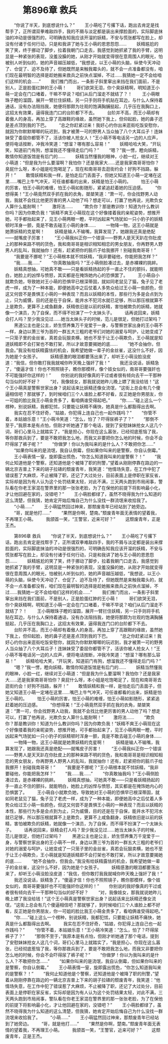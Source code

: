 # 　　第896章 救兵
　　“你说了半天，到底想说什么？”
　　王小萌吃了亏撂下话，跑出去肯定是找帮手了，正所谓双拳难敌四手，我的不屑与淡定都是装出来撑脸面的，实际脚底抹油的冲动是很强烈的，可明确告知我应该开溜的妖精，不安与慌张都写在脸上，却没有付诸于任何行动，只是和我讲了她与王小萌的恩恩怨怨……
　　妖精尴尬的笑了笑，终于挪动了脚步，拉着我朝门口走去，我感觉到她抓紧了我的手臂，这明显是一种紧张的表现，没羞没臊的她，从刚才开始就变得很在意周围人的眼光，怕被别人听到似的，她的声音越压越低，“我想说，以王小萌的头脑，纵使今天冲动了、仓促了、迫不及待了，但她既然是来触我霉头的，就不会一点准备都没有，咱们现在最明智的选择是趁她搬来救兵之前快点溜掉，不过……我猜她一定不会给咱们这样的机会……”
　　我们推门而出，一条影子斜里窜出来挡在我们面前，不是别人，正是脸蛋红肿的王小萌！
　　哥们欲哭无泪，你个臭妖精啊，明知道王小萌一定会在门口堵着，干嘛不早说？咱们从后门溜走不就结了？！
　　王小萌眼珠子瞪的溜圆，展开一臂拦住妖精，另一只手则将手机贴在耳边，与什么人保持着通话，没有办法阻挡我，她便将那颇为壮观的饱满胸脯挺起，几乎压在我胸口上，这招太有效果，逼得我连门口的台阶都下不去。
　　台阶并不高，而王小萌却有着傲人的身高，再加上穿了高跟鞋的缘故，虽然她下我上，但仰起脸，她的鼻子还是差点顶到我的下巴。
　　“总之你赶紧过来！我好心约你出来逛街吃饭安慰你，就因为你默默唧唧的玩迟到，我才被萧一可的野男人当众抽了八个大耳瓜子！连妹妹受了委屈你都管不了，活该你被人抢女人！”王小萌不等电话另一边的人应声，便将电话按断，冲我冷笑道：“想溜？哪有那么容易！”
　　妖精哈哈大笑，“开玩笑，知道前门有狗，想溜我还不懂得走后门吗？”
　　“嗯？”我一愣，瞪向妖精，敢情你知道饭馆是有后门的……
　　妖精当然懂我的眼神，小脸一红，继续对王小萌道：“但是我为什么要溜啊？我怕你？还是我家大……还是我家南哥哥怕你？臭屁什么呀，本小姐是吃饱喝足了，现在和南哥哥去逛街约会！好狗不挡路，躲开！”
　　敢情妖精和我一样，是怕走后门丢面子，但她又知道王小萌一定堵在这里……嘴巴上牛气冲天，可任谁都看的出来，妖精是怕王小萌的。
　　怕王小萌的厉害，怕王小萌的难缠，怕王小萌如影随形，紧紧追赶着她的压迫感。
　　“你想得美！”王小萌竟然双手抓在我的衣角，桀桀笑道：“萧一可，你会找野男人动我，我就不会找比他更厉害的男人动他了吗？想走可以，打赢了他再说，光欺负女人算什么能耐啊！”
　　激将法……
　　“欺负你？那是教训你！知道为什么教训你吗？因为你欺负我！”妖精不爽王小萌现在这个好像搂着我的亲昵姿势，想推开她，可手都抬起来了，见王小萌两眼一瞪，平时凶起来气场犹如一只小豹子的妖精顿时浑身一颤，竟是不敢去碰王小萌的身体……
　　一物降一物，这王小萌就是她萧妖精的克星啊！
　　妖精是输人不输嘴，我算发现了，她跟我还真是绝配——就嘴皮子厉害！
　　“王小萌我纠正你一个错误——野男人是天天趴在你肚皮上的那种来路不明的货色，我和南哥哥是相识相知相恋的男女朋友，你再野男人野男人的乱叫，我就抽你！还有，赶紧把你的脏爪子给我挪开！别碰我南哥哥！”
　　“我要是不挪呢？”王小萌根本就不怵妖精，“我非要碰他，你能把我怎样？”
　　“我……我……”
　　“你真敢抽我吗？”王小萌侧脸凑过去，是赤裸裸的挑衅。
　　妖精真想抽，可她真不敢——只是看妖精扬起的手一直止不住的颤抖，就能明白，她脸上的凶悍与愤怒，其实都是在掩饰她内心的恐惧罢了。
　　王小萌自小就欺负她，导致她对王小萌的恐惧早已根深蒂固，就如同老鼠见了猫，兔子见了老虎一样，成为了一种本能，即便她高中之后仗着人多势众给过王小萌一些颜色，但这又何尝不是畏惧王小萌的一种表现？而且以妖精的本性，那些行为多是会点到为止，只为威慑，目的还是在于自保，能井水不犯河水就已足够，所以那压根就算不上是欺负，更算不上咸鱼翻身，妖精依旧是以前的妖精，害怕被欺负的妖精，她就像一个演员，为了自保，而不得不扮演了一个太妹头子。
　　话再说回来，妖精会打人吗？至少我没见过……她当太妹头子的时候，范儿是很足，但她打过架吗？
　　黑道公主也是公主，娇生惯养集万千宠爱于一身，与警察世家出身的王小萌不一样，身边以萧三爷为首的一群五大三粗的老爷们对她的溺爱与呵护，让她变成了一只笼子里的金丝雀，真若会玩狠卖横，她也不至于让王小萌欺负，王小萌就是知道妖精即不会打架也不敢打架，所以才故意要揭她的底……
　　“她不会抽你，但我会。”我没有给妖精露怯的机会，我希望她做一辈子的金丝雀，这没什么不好，因为她是个女孩子。
　　妖精感激的眼泪都要荡出来了，却听王小萌没脸没皮道：“我信，但你敢打我我就喊你昨天晚上强奸了我！”
　　我还没说话，妖精急了，“傻逼才信！你也不照照镜子，瞧你那模样，像个妓女似的，南哥哥要强奸也不可能强奸你这样的！”
　　你别说的我好像真的干过或者很有倾向去干一干那种勾当似的好不好？
　　“对，我像妓女，那我就说她昨儿晚上嫖了我没给钱！”这个王小萌真是警察世家出身？说起话来比妖精还像女流氓，“这街上总会有几个傻逼相信吧？那就够了，到时候咱们三个人谁脸上都不好看，反正她是你男朋友，你一可姐的脸比我王小萌金贵多了，看咱俩谁受得起吧。”
　　“你……”碰上这么一个楞种，别说妖精，我都犯怵，只要能让妖精不痛快，她真是什么都豁得出去啊。
　　我实在忍不住好奇，“姑娘，你犯得上连自己也一起作践吗？”
　　“你管不着，本姑娘乐意！”王小萌冷笑道：“怎么，怕了？吓得尿裤子了？”
　　“那倒不至于，”我原本是有点怕，但刚才听她通了那个电话，提到了安慰妹妹抢女人这几个词，哥们心里马上就踏实了，“我是担心，你现在这么嚣张，已经彻底惹恼了我，等你那救兵到了，要是不敢把我怎么地，而我又非要把你怎么地的时候，你会不会吓得尿了裤子呢？”
　　“你做梦！你以为我叫来的是什么人？不敢把你怎……”
　　“如果你叫来的是流氓，我自认倒霉，但如果你叫来的是警察，你自认倒霉。”
　　王小萌表情一窒，旋即露出慌色，“你怎么知道我叫来的是警察？！”
　　“我何止知道他是个警察，还知道他是个被降了职的刑警，”望着从刚刚停靠在路边的一辆北京吉普上下来的胡子拉碴的颓废青年，我笑道：“他情场失意，在工作中犯了错误惹了大麻烦，不止被降了职，还记了大过处分，目前表面上是停职在家反省，实际却是因为有人认为这个处罚结果太轻，对此不满，三天两头跑到市局闹事，警队看在你老王家混在警界里的那一张张老脸，为了在保他的前提下将影响最小化，才让他回避在家的，没错吧？”
　　王小萌脸都绿了，虽然不晓得我为什么知道的这么清楚，但我猜，她肯定开始后悔自己为什么没找一群流氓来收拾我了。
　　“小萌……”
　　王小萌猛然回过神来，那颓废青年已经站到了她旁边。
　　“哥，就是他打……”
　　“果然是你啊，楚南。”颓废青年面无表情的望着我，不再理王小萌。
　　我颌首一笑，“王警官，近来可好？”
　　这颓废青年，正是王杰。

　　第896章 救兵
　　“你说了半天，到底想说什么？”
　　王小萌吃了亏撂下话，跑出去肯定是找帮手了，正所谓双拳难敌四手，我的不屑与淡定都是装出来撑脸面的，实际脚底抹油的冲动是很强烈的，可明确告知我应该开溜的妖精，不安与慌张都写在脸上，却没有付诸于任何行动，只是和我讲了她与王小萌的恩恩怨怨……
　　妖精尴尬的笑了笑，终于挪动了脚步，拉着我朝门口走去，我感觉到她抓紧了我的手臂，这明显是一种紧张的表现，没羞没臊的她，从刚才开始就变得很在意周围人的眼光，怕被别人听到似的，她的声音越压越低，“我想说，以王小萌的头脑，纵使今天冲动了、仓促了、迫不及待了，但她既然是来触我霉头的，就不会一点准备都没有，咱们现在最明智的选择是趁她搬来救兵之前快点溜掉，不过……我猜她一定不会给咱们这样的机会……”
　　我们推门而出，一条影子斜里窜出来挡在我们面前，不是别人，正是脸蛋红肿的王小萌！
　　哥们欲哭无泪，你个臭妖精啊，明知道王小萌一定会在门口堵着，干嘛不早说？咱们从后门溜走不就结了？！
　　王小萌眼珠子瞪的溜圆，展开一臂拦住妖精，另一只手则将手机贴在耳边，与什么人保持着通话，没有办法阻挡我，她便将那颇为壮观的饱满胸脯挺起，几乎压在我胸口上，这招太有效果，逼得我连门口的台阶都下不去。
　　台阶并不高，而王小萌却有着傲人的身高，再加上穿了高跟鞋的缘故，虽然她下我上，但仰起脸，她的鼻子还是差点顶到我的下巴。
　　“总之你赶紧过来！我好心约你出来逛街吃饭安慰你，就因为你默默唧唧的玩迟到，我才被萧一可的野男人当众抽了八个大耳瓜子！连妹妹受了委屈你都管不了，活该你被人抢女人！”王小萌不等电话另一边的人应声，便将电话按断，冲我冷笑道：“想溜？哪有那么容易！”
　　妖精哈哈大笑，“开玩笑，知道前门有狗，想溜我还不懂得走后门吗？”
　　“嗯？”我一愣，瞪向妖精，敢情你知道饭馆是有后门的……
　　妖精当然懂我的眼神，小脸一红，继续对王小萌道：“但是我为什么要溜啊？我怕你？还是我家大……还是我家南哥哥怕你？臭屁什么呀，本小姐是吃饱喝足了，现在和南哥哥去逛街约会！好狗不挡路，躲开！”
　　敢情妖精和我一样，是怕走后门丢面子，但她又知道王小萌一定堵在这里……嘴巴上牛气冲天，可任谁都看的出来，妖精是怕王小萌的。
　　怕王小萌的厉害，怕王小萌的难缠，怕王小萌如影随形，紧紧追赶着她的压迫感。
　　“你想得美！”王小萌竟然双手抓在我的衣角，桀桀笑道：“萧一可，你会找野男人动我，我就不会找比他更厉害的男人动他了吗？想走可以，打赢了他再说，光欺负女人算什么能耐啊！”
　　激将法……
　　“欺负你？那是教训你！知道为什么教训你吗？因为你欺负我！”妖精不爽王小萌现在这个好像搂着我的亲昵姿势，想推开她，可手都抬起来了，见王小萌两眼一瞪，平时凶起来气场犹如一只小豹子的妖精顿时浑身一颤，竟是不敢去碰王小萌的身体……
　　一物降一物，这王小萌就是她萧妖精的克星啊！
　　妖精是输人不输嘴，我算发现了，她跟我还真是绝配——就嘴皮子厉害！
　　“王小萌我纠正你一个错误——野男人是天天趴在你肚皮上的那种来路不明的货色，我和南哥哥是相识相知相恋的男女朋友，你再野男人野男人的乱叫，我就抽你！还有，赶紧把你的脏爪子给我挪开！别碰我南哥哥！”
　　“我要是不挪呢？”王小萌根本就不怵妖精，“我非要碰他，你能把我怎样？”
　　“我……我……”
　　“你真敢抽我吗？”王小萌侧脸凑过去，是赤裸裸的挑衅。
　　妖精真想抽，可她真不敢——只是看妖精扬起的手一直止不住的颤抖，就能明白，她脸上的凶悍与愤怒，其实都是在掩饰她内心的恐惧罢了。
　　王小萌自小就欺负她，导致她对王小萌的恐惧早已根深蒂固，就如同老鼠见了猫，兔子见了老虎一样，成为了一种本能，即便她高中之后仗着人多势众给过王小萌一些颜色，但这又何尝不是畏惧王小萌的一种表现？而且以妖精的本性，那些行为多是会点到为止，只为威慑，目的还是在于自保，能井水不犯河水就已足够，所以那压根就算不上是欺负，更算不上咸鱼翻身，妖精依旧是以前的妖精，害怕被欺负的妖精，她就像一个演员，为了自保，而不得不扮演了一个太妹头子。
　　话再说回来，妖精会打人吗？至少我没见过……她当太妹头子的时候，范儿是很足，但她打过架吗？
　　黑道公主也是公主，娇生惯养集万千宠爱于一身，与警察世家出身的王小萌不一样，身边以萧三爷为首的一群五大三粗的老爷们对她的溺爱与呵护，让她变成了一只笼子里的金丝雀，真若会玩狠卖横，她也不至于让王小萌欺负，王小萌就是知道妖精即不会打架也不敢打架，所以才故意要揭她的底……
　　“她不会抽你，但我会。”我没有给妖精露怯的机会，我希望她做一辈子的金丝雀，这没什么不好，因为她是个女孩子。
　　妖精感激的眼泪都要荡出来了，却听王小萌没脸没皮道：“我信，但你敢打我我就喊你昨天晚上强奸了我！”
　　我还没说话，妖精急了，“傻逼才信！你也不照照镜子，瞧你那模样，像个妓女似的，南哥哥要强奸也不可能强奸你这样的！”
　　你别说的我好像真的干过或者很有倾向去干一干那种勾当似的好不好？
　　“对，我像妓女，那我就说她昨儿晚上嫖了我没给钱！”这个王小萌真是警察世家出身？说起话来比妖精还像女流氓，“这街上总会有几个傻逼相信吧？那就够了，到时候咱们三个人谁脸上都不好看，反正她是你男朋友，你一可姐的脸比我王小萌金贵多了，看咱俩谁受得起吧。”
　　“你……”碰上这么一个楞种，别说妖精，我都犯怵，只要能让妖精不痛快，她真是什么都豁得出去啊。
　　我实在忍不住好奇，“姑娘，你犯得上连自己也一起作践吗？”
　　“你管不着，本姑娘乐意！”王小萌冷笑道：“怎么，怕了？吓得尿裤子了？”
　　“那倒不至于，”我原本是有点怕，但刚才听她通了那个电话，提到了安慰妹妹抢女人这几个词，哥们心里马上就踏实了，“我是担心，你现在这么嚣张，已经彻底惹恼了我，等你那救兵到了，要是不敢把我怎么地，而我又非要把你怎么地的时候，你会不会吓得尿了裤子呢？”
　　“你做梦！你以为我叫来的是什么人？不敢把你怎……”
　　“如果你叫来的是流氓，我自认倒霉，但如果你叫来的是警察，你自认倒霉。”
　　王小萌表情一窒，旋即露出慌色，“你怎么知道我叫来的是警察？！”
　　“我何止知道他是个警察，还知道他是个被降了职的刑警，”望着从刚刚停靠在路边的一辆北京吉普上下来的胡子拉碴的颓废青年，我笑道：“他情场失意，在工作中犯了错误惹了大麻烦，不止被降了职，还记了大过处分，目前表面上是停职在家反省，实际却是因为有人认为这个处罚结果太轻，对此不满，三天两头跑到市局闹事，警队看在你老王家混在警界里的那一张张老脸，为了在保他的前提下将影响最小化，才让他回避在家的，没错吧？”
　　王小萌脸都绿了，虽然不晓得我为什么知道的这么清楚，但我猜，她肯定开始后悔自己为什么没找一群流氓来收拾我了。
　　“小萌……”
　　王小萌猛然回过神来，那颓废青年已经站到了她旁边。
　　“哥，就是他打……”
　　“果然是你啊，楚南。”颓废青年面无表情的望着我，不再理王小萌。
　　我颌首一笑，“王警官，近来可好？”
　　这颓废青年，正是王杰。
